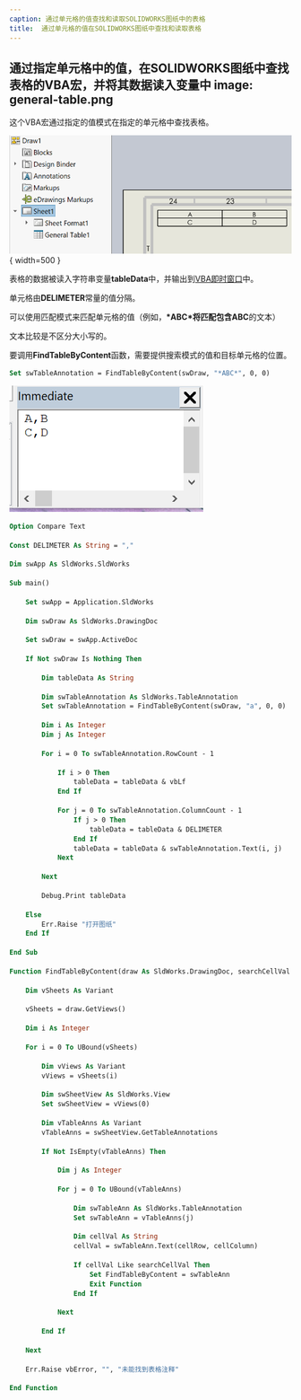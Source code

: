 ```yaml
---
caption: 通过单元格的值查找和读取SOLIDWORKS图纸中的表格
title:  通过单元格的值在SOLIDWORKS图纸中查找和读取表格
---
```

 通过指定单元格中的值，在SOLIDWORKS图纸中查找表格的VBA宏，并将其数据读入变量中
image: general-table.png
---
这个VBA宏通过指定的值模式在指定的单元格中查找表格。

![图纸中的通用表格](general-table.png){ width=500 }

表格的数据被读入字符串变量**tableData**中，并输出到[VBA即时窗口](/docs/codestack/visual-basic/vba/vba-editor/windows#immediate-window)中。

单元格由**DELIMETER**常量的值分隔。

可以使用匹配模式来匹配单元格的值（例如，**\*ABC\***将匹配包含**ABC**的文本）

文本比较是不区分大小写的。

要调用**FindTableByContent**函数，需要提供搜索模式的值和目标单元格的位置。

~~~ vb jagged
Set swTableAnnotation = FindTableByContent(swDraw, "*ABC*", 0, 0)
~~~

![即时窗口中的表格数据输出](immediate-window-output.png)

~~~ vb
Option Compare Text

Const DELIMETER As String = ","

Dim swApp As SldWorks.SldWorks

Sub main()

    Set swApp = Application.SldWorks
    
    Dim swDraw As SldWorks.DrawingDoc
    
    Set swDraw = swApp.ActiveDoc
    
    If Not swDraw Is Nothing Then
        
        Dim tableData As String
        
        Dim swTableAnnotation As SldWorks.TableAnnotation
        Set swTableAnnotation = FindTableByContent(swDraw, "a", 0, 0)
                
        Dim i As Integer
        Dim j As Integer
        
        For i = 0 To swTableAnnotation.RowCount - 1
            
            If i > 0 Then
                tableData = tableData & vbLf
            End If
            
            For j = 0 To swTableAnnotation.ColumnCount - 1
                If j > 0 Then
                    tableData = tableData & DELIMETER
                End If
                tableData = tableData & swTableAnnotation.Text(i, j)
            Next
            
        Next
        
        Debug.Print tableData
        
    Else
        Err.Raise "打开图纸"
    End If
    
End Sub

Function FindTableByContent(draw As SldWorks.DrawingDoc, searchCellVal As String, cellRow As Integer, cellColumn As Integer) As SldWorks.TableAnnotation
    
    Dim vSheets As Variant
    
    vSheets = draw.GetViews()
    
    Dim i As Integer
    
    For i = 0 To UBound(vSheets)
        
        Dim vViews As Variant
        vViews = vSheets(i)
        
        Dim swSheetView As SldWorks.View
        Set swSheetView = vViews(0)
        
        Dim vTableAnns As Variant
        vTableAnns = swSheetView.GetTableAnnotations
        
        If Not IsEmpty(vTableAnns) Then
            
            Dim j As Integer
            
            For j = 0 To UBound(vTableAnns)
                
                Dim swTableAnn As SldWorks.TableAnnotation
                Set swTableAnn = vTableAnns(j)
                
                Dim cellVal As String
                cellVal = swTableAnn.Text(cellRow, cellColumn)
                
                If cellVal Like searchCellVal Then
                    Set FindTableByContent = swTableAnn
                    Exit Function
                End If
                
            Next
            
        End If
        
    Next
    
    Err.Raise vbError, "", "未能找到表格注释"
    
End Function
~~~